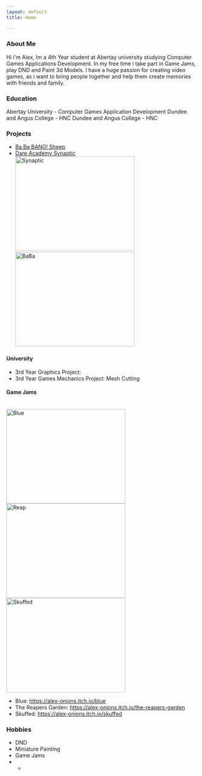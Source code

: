 ```yaml
---
layout: default
title: Home

---
```

### About Me
Hi i'm Alex, Im a 4th Year student at Abertay university studying Computer Games Applications Development. In my free time i take part in Game Jams, play DND and Paint 3d Models. I have a huge passion for creating video games, as i want to bring people together and help them create memories with friends and family. 

### Education
Abertay University - Computer Games Application Development
Dundee and Angus College - HNC
Dundee and Angus College - HNC


### Projects
- [Ba Ba BANG! Sheep](https://alex-onions.itch.io/ba-ba-bang-sheep)
- [Dare Academy Synaptic](https://bonny-bandits.itch.io/synaptic)
 <br/>  <img width="315" height="250" alt="Synaptic" src="https://github.com/user-attachments/assets/a12b8fc3-fe75-453e-8ef8-0454fba62356" /> <img width="315" height="250" alt="BaBa" src="https://github.com/user-attachments/assets/c6ad0947-6c5b-4b3f-bbf7-5a3c4aef396c" />

  
#### University
- 3rd Year Graphics Project: 
- 3rd Year Games Mechanics Project: Mesh Cutting 

#### Game Jams
  <br/> <img width="315" height="250" alt="Blue" src="https://github.com/user-attachments/assets/0e8de0a7-45ea-4af8-afe3-82b733398430" /> <img width="315" height="250" alt="Reap" src="https://github.com/user-attachments/assets/b0b8752e-ca1d-40f0-bad4-d977ccefe3e4" />   <br/> <img width="315" height="250" alt="Skuffed" src="https://github.com/user-attachments/assets/6a611d58-fec7-4d5f-9831-1fe0a31d31ba" />
- Blue: https://alex-onions.itch.io/blue
- The Reapers Garden: https://alex-onions.itch.io/the-reapers-garden
- Skuffed: https://alex-onions.itch.io/skuffed



  
### Hobbies
- DND
- Miniature Painting
- Game Jams
- -
